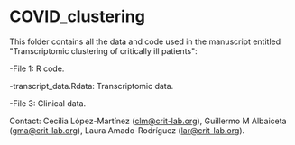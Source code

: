 # COVID_clustering
This folder contains all the data and code used in the manuscript entitled "Transcriptomic clustering of critically ill patients":

-File 1: R code.

-transcript_data.Rdata: Transcriptomic data.

-File 3: Clinical data.

Contact: 
Cecilia López-Martínez (clm@crit-lab.org), Guillermo M Albaiceta (gma@crit-lab.org), Laura Amado-Rodríguez (lar@crit-lab.org).
